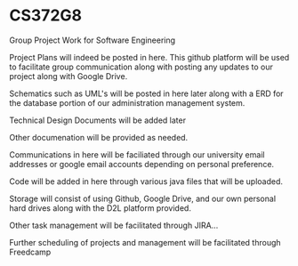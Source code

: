 # CS372G8
Group Project Work for Software Engineering


Project Plans will indeed be posted in here.  This github platform will be used to facilitate group communication along with posting any updates to our project along with Google Drive.

Schematics such as UML's will be posted in here later along with a ERD for the database portion of our administration management system.

Technical Design Documents will be added later

Other documenation will be provided as needed.

Communications in here will be faciliated through our university email addresses or google email accounts depending on personal preference.

Code will be added in here through various java files that will be uploaded.

Storage will consist of using Github, Google Drive, and our own personal hard drives along with the D2L platform provided.

Other task management will be facilitated through JIRA...

Further scheduling of projects and management will be facilitated through Freedcamp

